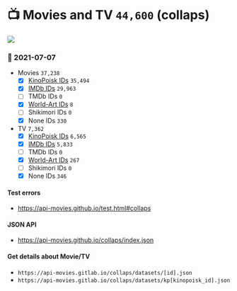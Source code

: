 # :tv: Movies and TV `44,600` (collaps)

<a href="https://API-Movies.github.io"><img src="https://API-Movies.github.io/banner.png?cache"></a>

### :date: 2021-07-07
- Movies `37,238`
  - [x] <a href="https://API-Movies.github.io/collaps/movie_kinopoisk_ids.json">KinoPoisk IDs</a> `35,494`
  - [x] <a href="https://API-Movies.github.io/collaps/movie_imdb_ids.json">IMDb IDs</a> `29,963`
  - [ ] TMDb IDs `0`
  - [x] <a href="https://API-Movies.github.io/collaps/movie_world_art_ids.json">World-Art IDs</a> `8`
  - [ ] Shikimori IDs `0`
  - [x] None IDs `330`
- TV `7,362`
  - [x] <a href="https://API-Movies.github.io/collaps/tv_kinopoisk_ids.json">KinoPoisk IDs</a> `6,565`
  - [x] <a href="https://API-Movies.github.io/collaps/tv_imdb_ids.json">IMDb IDs</a> `5,833`
  - [ ] TMDb IDs `0`
  - [x] <a href="https://API-Movies.github.io/collaps/tv_world_art_ids.json">World-Art IDs</a> `267`
  - [ ] Shikimori IDs `0`
  - [x] None IDs `346`
#### Test errors
- <a href='https://api-movies.github.io/test.html#collaps'>https://api-movies.github.io/test.html#collaps</a>
#### JSON API
- <a href='https://api-movies.github.io/collaps/index.json'>https://api-movies.github.io/collaps/index.json</a>
#### Get details about Movie/TV
- `https://api-movies.gitlab.io/collaps/datasets/[id].json`
- `https://api-movies.gitlab.io/collaps/datasets/kp[kinopoisk_id].json`
